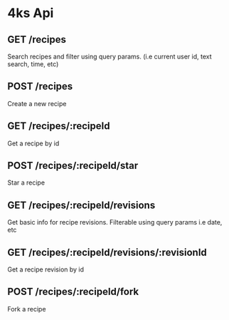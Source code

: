 # 4ks Api

## GET /recipes

Search recipes and filter using query params. (i.e current user id, text search, time, etc)

## POST /recipes

Create a new recipe

## GET /recipes/:recipeId

Get a recipe by id

## POST /recipes/:recipeId/star

Star a recipe

## GET /recipes/:recipeId/revisions

Get basic info for recipe revisions. Filterable using query params i.e date, etc

## GET /recipes/:recipeId/revisions/:revisionId

Get a recipe revision by id

## POST /recipes/:recipeId/fork

Fork a recipe